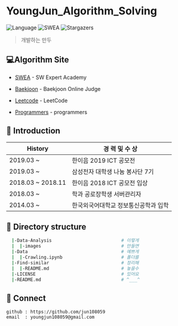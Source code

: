 
# YoungJun_Algorithm_Solving
![Language](https://img.shields.io/badge/Java-MainLanguage-red?logo=Java)
![SWEA](https://img.shields.io/badge/SWEA-Samsung-blue?logo=Samsung)
![Stargazers](https://img.shields.io/badge/github-GIVEME--STAR-yellow?logo=GitHub)

> 개발하는 만두


## 💻Algorithm Site

- [SWEA](https://swexpertacademy.com/main/main.do) - SW Expert Academy

- [Baekjoon](https://www.acmicpc.net/) - Baekjoon Online Judge

- [Leetcode](https://leetcode.com/) - LeetCode

- [Programmers](https://programmers.co.kr/) - programmers


## 📖 Introduction
 History |경 력 및 수 상
--------- | ---------
 2019.03 ~          | 한이음 2019 ICT 공모전
 2019.03 ~          | 삼성전자 대학생 나눔 봉사단 7기
 2018.03 ~ 2018.11  | 한이음 2018 ICT 공모전 입상
 2018.03 ~          | 학과 공로장학생 서버관리자
 2014.03 ~          | 한국외국어대학교 정보통신공학과 입학


## 📂 Directory structure
``` bash
  |-Data-Analysis                          # 이렇게
  |  |-images                              # 만들면
  |-Data                                   # 예쁘게
  |  |-Crawling.ipynb                      # 폴더를
  |-Find-similar                           # 정리해
  |  |-README.md                           # 놓을수
  |-LICENSE                                # 있어요
  |-README.md                              # ^___^
```

## 🤝 Connect
```
github : https://github.com/jun108059
email  : youngjun108059@gmail.com
```
